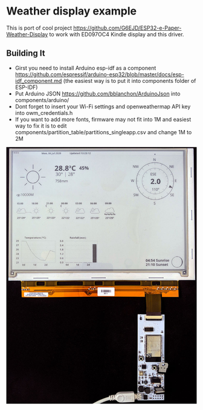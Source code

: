 Weather display example
=======================================

This is port of cool project https://github.com/G6EJD/ESP32-e-Paper-Weather-Display to work with ED097OC4 Kindle display and this driver.

Building It
-----------

 - Girst you need to install Arduino esp-idf as a component https://github.com/espressif/arduino-esp32/blob/master/docs/esp-idf_component.md (the easiest way is to put it into components folder of ESP-IDF)
 - Put Arduino JSON https://github.com/bblanchon/ArduinoJson into components/arduino/
 - Dont forget to insert your Wi-Fi settings and openweathermap API key into owm_credentials.h
 - If you want to add more fonts, firmware may not fit into 1M and easiest way to fix it is to edit components/partition_table/partitions_singleapp.csv and change 1M to 2M

![weather image](weather.jpg)
